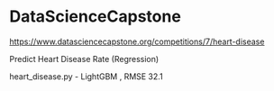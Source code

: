 # DataScienceCapstone
https://www.datasciencecapstone.org/competitions/7/heart-disease

Predict Heart Disease Rate (Regression)

heart_disease.py - LightGBM , RMSE 32.1
